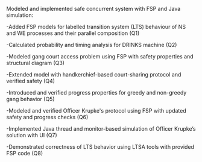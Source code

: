 Modeled and implemented safe concurrent system with FSP and Java simulation:

-Added FSP models for labelled transition system (LTS) behaviour of NS and WE processes and their parallel composition (Q1)

-Calculated probability and timing analysis for DRINKS machine (Q2)

-Modeled gang court access problem using FSP with safety properties and structural diagram (Q3)

-Extended model with handkerchief-based court-sharing protocol and verified safety (Q4)

-Introduced and verified progress properties for greedy and non-greedy gang behavior (Q5)

-Modeled and verified Officer Krupke's protocol using FSP with updated safety and progress checks (Q6)

-Implemented Java thread and monitor-based simulation of Officer Krupke’s solution with UI (Q7)

-Demonstrated correctness of LTS behavior using LTSA tools with provided FSP code (Q8)
